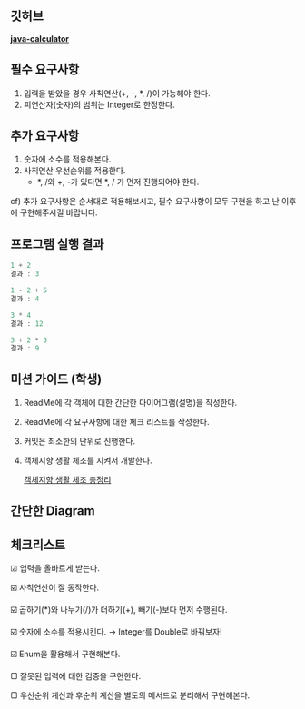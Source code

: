 ## 깃허브

**[java-calculator](https://github.com/programmers-lecture/java-calculator)**

## 필수 요구사항

1. 입력을 받았을 경우 사칙연산(+, -, *, /)이 가능해야 한다.
2. 피연산자(숫자)의 범위는 Integer로 한정한다.

## 추가 요구사항

1. 숫자에 소수를 적용해본다.
2. 사칙연산 우선순위를 적용한다.
   - *, /와 +, -가 있다면 *, / 가 먼저 진행되어야 한다.

cf) 추가 요구사항은 순서대로 적용해보시고, 필수 요구사항이 모두 구현을 하고 난 이후에 구현해주시길 바랍니다.

## 프로그램 실행 결과

```jsx
1 + 2
결과 : 3

1 - 2 + 5
결과 : 4

3 * 4
결과 : 12

3 + 2 * 3
결과 : 9
```

## 미션 가이드 (학생)

1. ReadMe에 각 객체에 대한 간단한 다이어그램(설명)을 작성한다.
2. ReadMe에 각 요구사항에 대한 체크 리스트를 작성한다.
3. 커밋은 최소한의 단위로 진행한다.
4. 객체지향 생활 체조를 지켜서 개발한다.

   [객체지향 생활 체조 총정리](https://developerfarm.wordpress.com/2012/02/03/object_calisthenics_summary/)

## 간단한 Diagram

## 체크리스트

☑ 입력을 올바르게 받는다.

☑️ 사칙연산이 잘 동작한다.

☑️ 곱하기(*)와 나누기(/)가 더하기(+), 빼기(-)보다 먼저 수행된다.

☑️ 숫자에 소수를 적용시킨다. → Integer를 Double로 바꿔보자!

☑️ Enum을 활용해서 구현해본다.

▢ 잘못된 입력에 대한 검증을 구현한다.

▢ 우선순위 계산과 후순위 계산을 별도의 메서드로 분리해서 구현해본다.
